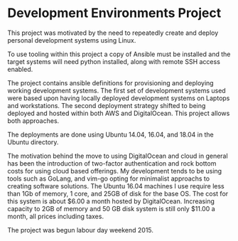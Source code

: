 Development Environments Project
================================


This project was motivated by the need to repeatedly create and deploy personal development systems using Linux.

To use tooling within this project a copy of Ansible must be installed and the target systems will need python
installed, along with remote SSH access enabled.

The project contains ansible definitions for provisioning and deploying working development systems.
The first set of development systems used were based upon having locally deployed development systems on 
Laptops and workstations.  The second deployment strategy shifted to being deployed and hosted within 
both AWS and DigitalOcean.  This project allows both approaches.

The deployments are done using Ubuntu 14.04, 16.04, and 18.04 in the Ubuntu directory.

The motivation behind the move to using DigitalOcean and cloud in general has been the introduction of
two-factor authentication and rock bottom costs for using cloud based offerings.  My development tends
to be using tools such as GoLang, and vim-go opting for minimalist approachs to creating software solutions.
The Ubuntu 16.04 machines I use require less than 1Gb of memory, 1 core, and 25GB of disk for the base OS.
The cost for this system is about $6.00 a month hosted by DigitalOcean.  Increasing capacity to 2GB of 
memory and 50 GB disk system is still only $11.00 a month, all prices including taxes.

The project was begun labour day weekend 2015.

